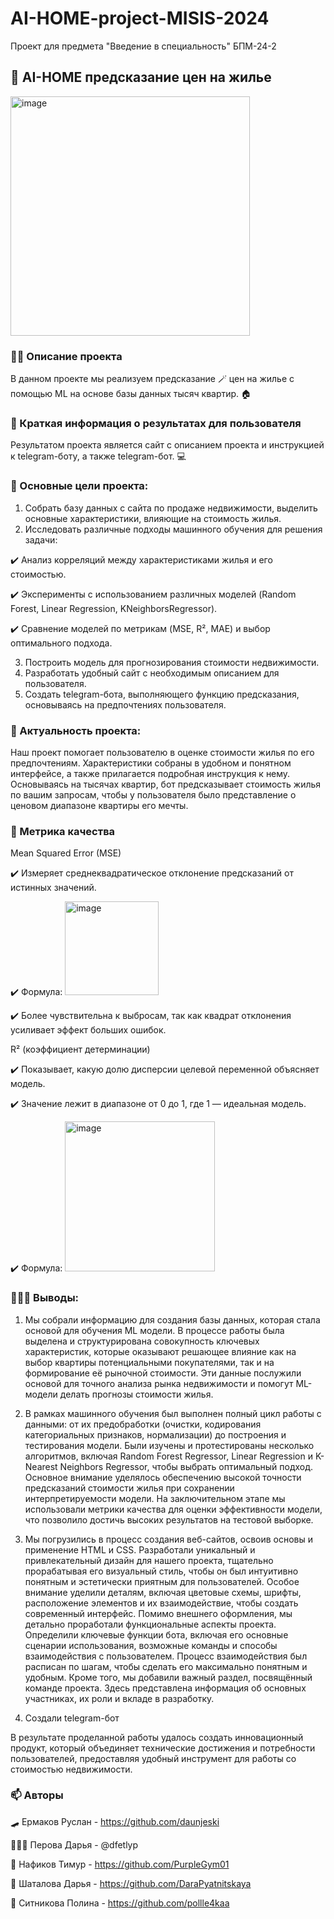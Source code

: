 # AI-HOME-project-MISIS-2024
Проект для предмета "Введение в специальность" БПМ-24-2

## 🔮 AI-HOME предсказание цен на жилье

<img width="383" alt="image" src="https://github.com/user-attachments/assets/79c29b22-0bc6-4215-ae3d-9b802eaa939d">


### ✍🏻 Описание проекта 
В данном проекте мы реализуем предсказание 🪄 цен на жилье с помощью ML на основе базы данных тысяч квартир. 🏠

### 🤫 Краткая информация о результатах для пользователя

Результатом проекта является сайт с описанием проекта и инструкцией к telegram-боту, а также telegram-бот. 💻

### 🎯 Основные цели проекта:

1.	Собрать базу данных с сайта по продаже недвижимости, выделить основные характеристики, влияющие на стоимость жилья.
2.	Исследовать различные подходы машинного обучения для решения задачи:

✔️	Анализ корреляций между характеристиками жилья и его стоимостью.

✔️	Эксперименты с использованием различных моделей (Random Forest, Linear Regression, KNeighborsRegressor).

✔️	Сравнение моделей по метрикам (MSE, R², MAE) и выбор оптимального подхода.

3.	Построить модель для прогнозирования стоимости недвижимости.
4.	Разработать удобный сайт с необходимым описанием для пользователя.
5.	Создать telegram-бота, выполняющего функцию предсказания, основываясь на предпочтениях пользователя.
   
### 👀 Актуальность проекта:

Наш проект помогает пользователю в оценке стоимости жилья по его предпочтениям. Характеристики собраны в удобном и понятном интерфейсе, а также прилагается подробная инструкция к нему. Основываясь на тысячах квартир, бот предсказывает стоимость жилья по вашим запросам, чтобы у пользователя было представление о ценовом диапазоне квартиры его мечты.

### 💁 Метрика качества

Mean Squared Error (MSE)

✔️	Измеряет среднеквадратическое отклонение предсказаний от истинных значений.

✔️	Формула:  <img width="150" alt="image" src="https://github.com/user-attachments/assets/9ade57c2-0e7e-47f9-971d-52ad00740210">

✔️	Более чувствительна к выбросам, так как квадрат отклонения усиливает эффект больших ошибок.

R² (коэффициент детерминации)

✔️	Показывает, какую долю дисперсии целевой переменной объясняет модель.

✔️	Значение лежит в диапазоне от 0 до 1, где 1 — идеальная модель.

✔️	Формула:   <img width="240" alt="image" src="https://github.com/user-attachments/assets/7f6c6ede-fde6-4b60-826a-2d1840d288e3">

### 👩🏻‍💻 Выводы:
1.	Мы собрали информацию для создания базы данных, которая стала основой для обучения ML модели. В процессе работы была выделена и структурирована совокупность ключевых характеристик, которые оказывают решающее влияние как на выбор квартиры потенциальными покупателями, так и на формирование её рыночной стоимости. Эти данные послужили основой для точного анализа рынка недвижимости и помогут ML-модели делать прогнозы стоимости жилья.

2.	В рамках машинного обучения был выполнен полный цикл работы с данными: от их предобработки (очистки, кодирования категориальных признаков, нормализации) до построения и тестирования модели. Были изучены и протестированы несколько алгоритмов, включая Random Forest Regressor, Linear Regression и K-Nearest Neighbors Regressor, чтобы выбрать оптимальный подход. Основное внимание уделялось обеспечению высокой точности предсказаний стоимости жилья при сохранении интерпретируемости модели. На заключительном этапе мы использовали метрики качества для оценки эффективности модели, что позволило достичь высоких результатов на тестовой выборке.
   
3.	Мы погрузились в процесс создания веб-сайтов, освоив основы и применение HTML и CSS. Разработали уникальный и привлекательный дизайн для нашего проекта, тщательно прорабатывая его визуальный стиль, чтобы он был интуитивно понятным и эстетически приятным для пользователей. Особое внимание уделили деталям, включая цветовые схемы, шрифты, расположение элементов и их взаимодействие, чтобы создать современный интерфейс.
Помимо внешнего оформления, мы детально проработали функциональные аспекты проекта. Определили ключевые функции бота, включая его основные сценарии использования, возможные команды и способы взаимодействия с пользователем. Процесс взаимодействия был расписан по шагам, чтобы сделать его максимально понятным и удобным.
Кроме того, мы добавили важный раздел, посвящённый команде проекта. Здесь представлена информация об основных участниках, их роли и вкладе в разработку.
  
4.	Создали telegram-бот

В результате проделанной работы удалось создать инновационный продукт, который объединяет технические достижения и потребности пользователей, предоставляя удобный инструмент для работы со стоимостью недвижимости.

### 📫 Авторы

🛹 Ермаков Руслан - https://github.com/daunjeski 

🧚🏻‍♀️ Перова Дарья - @dfetlyp

🐣 Нафиков Тимур - https://github.com/PurpleGym01 

🐒 Шаталова Дарья - https://github.com/DaraPyatnitskaya

🌼 Ситникова Полина - https://github.com/pollle4kaa 
